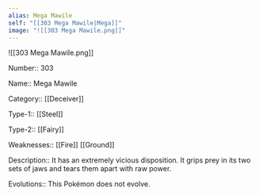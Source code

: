 ```yaml
---
alias: Mega Mawile
self: "[[303 Mega Mawile|Mega]]"
image: "![[303 Mega Mawile.png]]"
---
```


![[303 Mega Mawile.png]]

	
Number:: 303

Name:: Mega Mawile

Category:: [[Deceiver]]

Type-1:: [[Steel]]

Type-2:: [[Fairy]]

Weaknesses:: [[Fire]] [[Ground]]

Description:: It has an extremely vicious disposition. It grips prey in its two sets of jaws and tears them apart with raw power.

Evolutions:: This Pokémon does not evolve.
